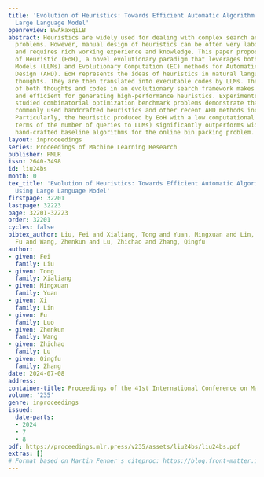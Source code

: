 ```yaml
---
title: 'Evolution of Heuristics: Towards Efficient Automatic Algorithm Design Using
  Large Language Model'
openreview: BwAkaxqiLB
abstract: Heuristics are widely used for dealing with complex search and optimization
  problems. However, manual design of heuristics can be often very labour extensive
  and requires rich working experience and knowledge. This paper proposes Evolution
  of Heuristic (EoH), a novel evolutionary paradigm that leverages both Large Language
  Models (LLMs) and Evolutionary Computation (EC) methods for Automatic Heuristic
  Design (AHD). EoH represents the ideas of heuristics in natural language, termed
  thoughts. They are then translated into executable codes by LLMs. The evolution
  of both thoughts and codes in an evolutionary search framework makes it very effective
  and efficient for generating high-performance heuristics. Experiments on three widely
  studied combinatorial optimization benchmark problems demonstrate that EoH outperforms
  commonly used handcrafted heuristics and other recent AHD methods including FunSearch.
  Particularly, the heuristic produced by EoH with a low computational budget (in
  terms of the number of queries to LLMs) significantly outperforms widely-used human
  hand-crafted baseline algorithms for the online bin packing problem.
layout: inproceedings
series: Proceedings of Machine Learning Research
publisher: PMLR
issn: 2640-3498
id: liu24bs
month: 0
tex_title: 'Evolution of Heuristics: Towards Efficient Automatic Algorithm Design
  Using Large Language Model'
firstpage: 32201
lastpage: 32223
page: 32201-32223
order: 32201
cycles: false
bibtex_author: Liu, Fei and Xialiang, Tong and Yuan, Mingxuan and Lin, Xi and Luo,
  Fu and Wang, Zhenkun and Lu, Zhichao and Zhang, Qingfu
author:
- given: Fei
  family: Liu
- given: Tong
  family: Xialiang
- given: Mingxuan
  family: Yuan
- given: Xi
  family: Lin
- given: Fu
  family: Luo
- given: Zhenkun
  family: Wang
- given: Zhichao
  family: Lu
- given: Qingfu
  family: Zhang
date: 2024-07-08
address:
container-title: Proceedings of the 41st International Conference on Machine Learning
volume: '235'
genre: inproceedings
issued:
  date-parts:
  - 2024
  - 7
  - 8
pdf: https://proceedings.mlr.press/v235/assets/liu24bs/liu24bs.pdf
extras: []
# Format based on Martin Fenner's citeproc: https://blog.front-matter.io/posts/citeproc-yaml-for-bibliographies/
---
```

